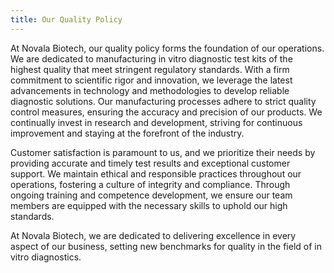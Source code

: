 ```yaml
---
title: Our Quality Policy
---
```


At Novala Biotech, our quality policy forms the foundation of our operations. We are dedicated to manufacturing in vitro diagnostic test kits of the highest quality that meet stringent regulatory standards. With a firm commitment to scientific rigor and innovation, we leverage the latest advancements in technology and methodologies to develop reliable diagnostic solutions. Our manufacturing processes adhere to strict quality control measures, ensuring the accuracy and precision of our products. We continually invest in research and development, striving for continuous improvement and staying at the forefront of the industry.

Customer satisfaction is paramount to us, and we prioritize their needs by providing accurate and timely test results and exceptional customer support. We maintain ethical and responsible practices throughout our operations, fostering a culture of integrity and compliance. Through ongoing training and competence development, we ensure our team members are equipped with the necessary skills to uphold our high standards.

At Novala Biotech, we are dedicated to delivering excellence in every aspect of our business, setting new benchmarks for quality in the field of in vitro diagnostics.
